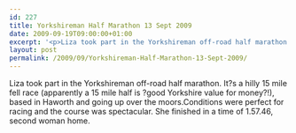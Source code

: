 ```yaml
---
id: 227
title: Yorkshireman Half Marathon 13 Sept 2009
date: 2009-09-19T09:00:00+01:00
excerpt: '<p>Liza took part in the Yorkshireman off-road half marathon. It?s a hilly 15 mile fell race (apparently a 15 mile half is ?good Yorkshire value for money?!), based in Haworth and going up over the moors.Conditions were perfect for racing and the course was spectacular. She finished in a time of 1.57.46, second woman home.</p>'
layout: post
permalink: /2009/09/Yorkshireman-Half-Marathon-13-Sept-2009/
---
```

Liza took part in the Yorkshireman off-road half marathon. It?s a hilly 15 mile fell race (apparently a 15 mile half is ?good Yorkshire value for money?!), based in Haworth and going up over the moors.Conditions were perfect for racing and the course was spectacular. She finished in a time of 1.57.46, second woman home.